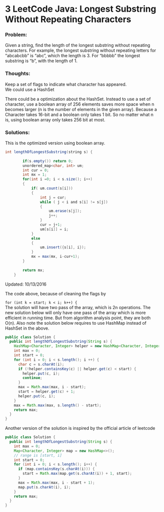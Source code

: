# 3 LeetCode Java: Longest Substring Without Repeating Characters

### Problem:

Given a string, find the length of the longest substring without repeating characters. For example, the longest substring without repeating letters for “abcabcbb” is “abc”, which the length is 3. For “bbbbb” the longest substring is “b”, with the length of 1.

### Thoughts:

Keep a set of flags to indicate what character has appeared.  
We could use a HashSet

There could be a optimization about the HashSet. Instead to use a set of character, use a boolean array of 256 elements saves more space when n becomes larger \(n is the number of elements in the given array\). Because a Character takes 16-bit and a boolean only takes 1 bit. So no matter what n is, using boolean array only takes 256 bit at most.

### Solutions:

This is the optimized version using boolean array.

```java
int lengthOfLongestSubstring(string s) {
        
        if(s.empty()) return 0;
        unordered_map<char, int> um;
        int cur = 0;
        int mx = 1;
        for(int i =0; i < s.size(); i++)
        {
            if( um.count(s[i]))
            {
                int j = cur;
                while ( j < i and s[i] != s[j])
                {
                    um.erase(s[j]);
                    j++;
                }
                cur = j+1;
                um[s[i]] = i;             
            }
            else
            {
                um.insert({s[i], i});    
            }
            mx = max(mx, i-cur+1);        
        }
        
        return mx;
    }
```

Updated: 10/13/2016

The code above, because of cleaning the flags by

`for (int k = start; k < i; k++) {`  
The solution will have two pass of the array, which is 2n operations. The new solution below will only have one pass of the array which is more efficient in running time. But from algorithm analysis point, they are both O\(n\). Also note the solution below requires to use HashMap instead of HashSet in the above.

```java
public class Solution {
  public int lengthOfLongestSubstring(String s) {
    HashMap<Character, Integer> helper = new HashMap<Character, Integer>();
    int max = 0;
    int start = 0;
    for (int i = 0; i < s.length(); i ++) {
      char c = s.charAt(i);
      if (!helper.containsKey(c) || helper.get(c) < start) {
        helper.put(c, i);
        continue;
      }
      max = Math.max(max, i - start);
      start = helper.get(c) + 1;
      helper.put(c, i);
    }
    max = Math.max(max, s.length() - start);
    return max;
  }
}
```

Another version of the solution is inspired by the official article of leetcode

```java
public class Solution {
  public int lengthOfLongestSubstring(String s) {
    int max = 0;
    Map<Character, Integer> map = new HashMap<>();
    // range is [start, i]
    int start = 0;
    for (int i = 0; i < s.length(); i++) {
      if (map.containsKey(s.charAt(i))) {
        start = Math.max(map.get(s.charAt(i)) + 1, start);
      }
      max = Math.max(max, i - start + 1);
      map.put(s.charAt(i), i);
    }
    return max;
  }
}
```



